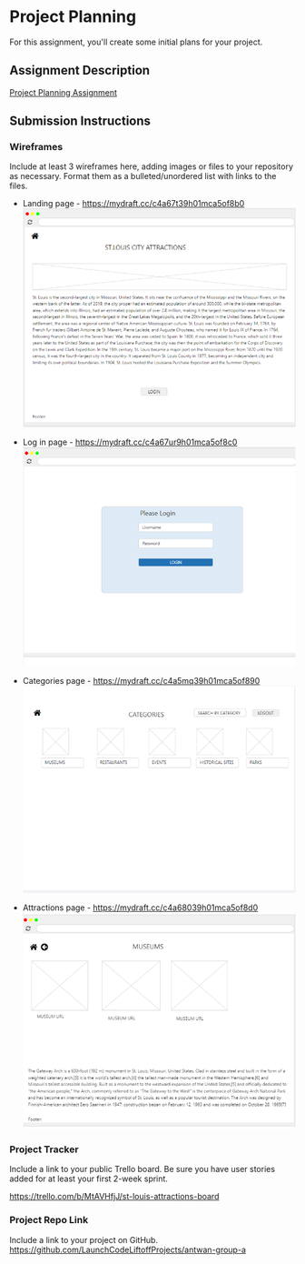 # Project Planning
For this assignment, you'll create some initial plans for your project.

## Assignment Description
[Project Planning Assignment](https://education.launchcode.org/liftoff/modules/assignments/project-planning)

## Submission Instructions

### Wireframes

Include at least 3 wireframes here, adding images or files to your repository as necessary. Format them as a bulleted/unordered list with links to the files.
* Landing page - https://mydraft.cc/c4a67t39h01mca5of8b0
![img.png](img.png)
  
* Log in page - https://mydraft.cc/c4a67ur9h01mca5of8c0
![img_1.png](img_1.png)
  
* Categories page - https://mydraft.cc/c4a5mq39h01mca5of890
![img_2.png](img_2.png)
  
* Attractions page - https://mydraft.cc/c4a68039h01mca5of8d0
![img_3.png](img_3.png)
### Project Tracker

Include a link to your public Trello board. Be sure you have user stories added for at least your first 2-week sprint.

https://trello.com/b/MtAVHfjJ/st-louis-attractions-board

### Project Repo Link

Include a link to your project on GitHub.
https://github.com/LaunchCodeLiftoffProjects/antwan-group-a